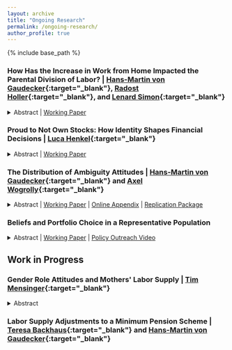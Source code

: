 ```yaml
---
layout: archive
title: "Ongoing Research"
permalink: /ongoing-research/
author_profile: true
---
```


{% include base_path %}

### How Has the Increase in Work from Home Impacted the Parental Division of Labor? | [Hans-Martin von Gaudecker](https://www.wiwi.uni-bonn.de/gaudecker){:target="\_blank"}, [Radost Holler](https://sites.google.com/view/radostholler){:target="\_blank"}, and [Lenard Simon](https://www.econ.uni-bonn.de/en/department/team/doctoral-students/lenard-paul-simon){:target="\_blank"}

<details>
    <summary>
      Abstract | 
      <a  href="https://christian-zimpelmann.eu/files/wfh-parental-division-labor.pdf" role="button" target="_blank">Working Paper</a>
    </summary>    
    In this study, we analyze how the parents of young children react to the change in working conditions during the COVID-19 pandemic using representative panel data from the Netherlands spanning four waves from 2019 to 2021. We find that over the course of the pandemic, fathers increase childcare hours leading to a more egalitarian division of childcare between parents. We show that this change can be fully accounted for by fathers gaining asymmetrically more temporal flexibility through the shift to remote work accelerated by the pandemic. Additionally, we find evidence that mothers whose spouse have remote work possibilities increased their working hours over the course of the pandemic. Our results provide evidence that part of the unequal division of labor within families with respect to market and non-market work is driven by an asymmetric distribution of temporal flexibility. This asymmetry can be the result of joint household optimization when temporal flexibility in jobs is necessary for childcare provision but punished in terms of remuneration.
</details>

### Proud to Not Own Stocks: How Identity Shapes Financial Decisions | [Luca Henkel](https://luca-henkel.github.io/){:target="\_blank"}

<details>
    <summary>
      Abstract | 
      <a  href="https://docs.iza.org/dp16246.pdf" role="button" target="_blank">Working Paper</a>
    </summary>    
        This paper introduces a key factor influencing households' decision to invest in the stock market: how people view stockholders. Using surveys we conducted with nearly 8,500 individuals from eleven countries, we document that a large majority of respondents view stockholders negatively -- they are perceived as greedy, gambler-like, and selfish individuals. We then provide experimental evidence that such perceptions of identity-relevant characteristics causally influence decision-making: if people view stockholders more negatively, they are less likely to choose stock-related investments. Furthermore, by linking survey and administrative data, we show that negative perceptions strongly predict households' stock market participation, more so than leading alternative determinants. Our findings provide a novel explanation for the puzzlingly low stock market participation rates around the world, new perspectives on the malleability of financial decision-making, and evidence for the importance of identity in economic decision-making.

</details>

### The Distribution of Ambiguity Attitudes | [Hans-Martin von Gaudecker](https://www.wiwi.uni-bonn.de/gaudecker){:target="\_blank"} and [Axel Wogrolly](https://www.linkedin.com/in/axel-wogrolly-1b528696/){:target="\_blank"}

<details>
    <summary>
      Abstract | 
      <a  href="https://docs.iza.org/dp15712.pdf" role="button" target="_blank">Working Paper</a> | 
      <a  href="https://www.wiwi.uni-bonn.de/gaudecker/_static/ambiguity-attitudes-online-appendix.pdf" role="button" target="_blank">Online Appendix</a> | 
      <a  href="https://github.com/ChristianZimpelmann/replication-ambig-beliefs" role="button" target="_blank">Replication Package</a>
    </summary>
    This paper analyzes the stability and distribution of ambiguity attitudes using a broad population sample. Using high-powered incentives, we collected six waves of data on ambiguity attitudes about financial markets---our main application---and climate change. Estimating a structural stochastic choice model, we obtain three individual-level parameters: Ambiguity aversion, likelihood insensitivity, and the magnitude of decision errors. These parameters are very heterogeneous in the population. At the same time, they are stable over time and largely stable across domains. We summarize heterogeneity in these three dimensions using a discrete classification approach with four types. Each group makes up 20-30% of the sample. One group comes close to the behavior of expected utility maximizers. Two types are characterized by high likelihood insensitivity; one of them is ambiguity averse and the other ambiguity seeking. Members of the final group have large error parameters; robust conclusions about their ambiguity attitudes are difficult. Observed characteristics vary between groups in plausible ways. Ambiguity types predict risky asset holdings in the expected fashion, even after controlling for many covariates.
</details>
  
### Beliefs and Portfolio Choice in a Representative Population

<details>
    <summary>
      Abstract | 
      <a  href="https://www.crctr224.de/en/research-output/discussion-papers/archive/2021/DP258" role="button" target="_blank">Working Paper</a> |
      <a  href="https://lt.org/publication/how-do-households-invest-their-savings" role="button" target="_blank">Policy Outreach Video</a>
    </summary>    
    The amount of risk that households take when investing their savings has long-term consequences for their financial well-being. However, a substantial share of observed heterogeneity in financial risk-taking remains unexplained by factors like risk aversion and wealth levels. This study explores whether subjective beliefs about stock market returns can close this knowledge gap. I make use of a unique data set that comprises incentivized, repeated elicitations of stock market beliefs and high-quality administrative asset data for a probability-based population sample. Households with more optimistic stock market expectations hold more risk in their portfolio, where the effect size is about half of the effect size of risk aversion. Furthermore, changes in expectations over time are related to changes in portfolio risk, which demonstrates that cross-sectional correlations are not driven by a time-invariant third variable. The results suggest that stock market expectations are an important component of portfolio choice. More generally, the study shows that subjective beliefs can be reliably measured in surveys and are related to actual high-stakes decisions.
</details>

## Work in Progress

### Gender Role Attitudes and Mothers' Labor Supply | [Tim Mensinger](https://tmensinger.com/){:target="\_blank"}

<details>
    <summary>
      Abstract
    </summary>    
    One of the most important factors of persistent gender inequality in labor market outcomes is the labor supply decision of parents around child birth. This study utilizes rich panel data from Germany to investigate the determinants of these decisions. Using self-reported gender role attitudes measured before the birth of the first child, we first show that gender role attitudes play a pivotal role for labor supply choices of mothers on both the extensive and intensive margin. In a second step, we are currently estimating a dynamic structural model of female labor supply incorporating heterogeneity in the disutility to work when young children are present. The model will allow us to quantify the contribution of gender role attitudes for labor supply choices compared to other factors like wages of both parents and the availability of childcare. Furthermore, we will be able to examine the role of gender role attitudes for ex-ante policy evaluations. By enhancing our understanding of the drivers of labor supply choices, this project provides valuable insights on policies aiming at increasing the labor supply of mothers.
</details>

### Labor Supply Adjustments to a Minimum Pension Scheme | [Teresa Backhaus](https://sites.google.com/view/backhausecon/){:target="\_blank"} and [Hans-Martin von Gaudecker](https://www.wiwi.uni-bonn.de/gaudecker){:target="\_blank"}

